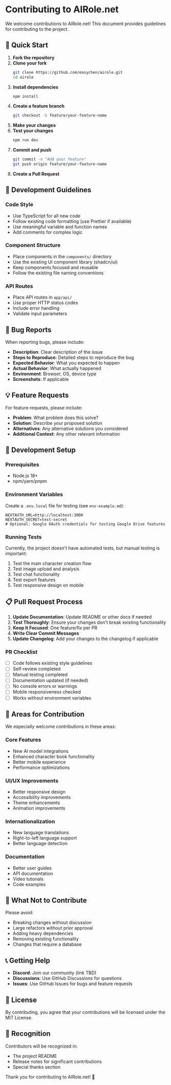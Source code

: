 # Contributing to AIRole.net

We welcome contributions to AIRole.net! This document provides guidelines for contributing to the project.

## 🚀 Quick Start

1. **Fork the repository**
2. **Clone your fork**
   ```bash
   git clone https://github.com/easychen/airole.git
   cd airole
   ```
3. **Install dependencies**
   ```bash
   npm install
   ```
4. **Create a feature branch**
   ```bash
   git checkout -b feature/your-feature-name
   ```
5. **Make your changes**
6. **Test your changes**
   ```bash
   npm run dev
   ```
7. **Commit and push**
   ```bash
   git commit -m "Add your feature"
   git push origin feature/your-feature-name
   ```
8. **Create a Pull Request**

## 📝 Development Guidelines

### Code Style

- Use TypeScript for all new code
- Follow existing code formatting (use Prettier if available)
- Use meaningful variable and function names
- Add comments for complex logic

### Component Structure

- Place components in the `components/` directory
- Use the existing UI component library (shadcn/ui)
- Keep components focused and reusable
- Follow the existing file naming conventions

### API Routes

- Place API routes in `app/api/`
- Use proper HTTP status codes
- Include error handling
- Validate input parameters

## 🐛 Bug Reports

When reporting bugs, please include:

- **Description**: Clear description of the issue
- **Steps to Reproduce**: Detailed steps to reproduce the bug
- **Expected Behavior**: What you expected to happen
- **Actual Behavior**: What actually happened
- **Environment**: Browser, OS, device type
- **Screenshots**: If applicable

## 💡 Feature Requests

For feature requests, please include:

- **Problem**: What problem does this solve?
- **Solution**: Describe your proposed solution
- **Alternatives**: Any alternative solutions you considered
- **Additional Context**: Any other relevant information

## 🔧 Development Setup

### Prerequisites

- Node.js 18+
- npm/yarn/pnpm

### Environment Variables

Create a `.env.local` file for testing (see `env-example.md`):

```env
NEXTAUTH_URL=http://localhost:3000
NEXTAUTH_SECRET=test-secret
# Optional: Google OAuth credentials for testing Google Drive features
```

### Running Tests

Currently, the project doesn't have automated tests, but manual testing is important:

1. Test the main character creation flow
2. Test image upload and analysis
3. Test chat functionality
4. Test export features
5. Test responsive design on mobile

## 📋 Pull Request Process

1. **Update Documentation**: Update README or other docs if needed
2. **Test Thoroughly**: Ensure your changes don't break existing functionality
3. **Keep It Focused**: One feature/fix per PR
4. **Write Clear Commit Messages**
5. **Update Changelog**: Add your changes to the changelog if applicable

### PR Checklist

- [ ] Code follows existing style guidelines
- [ ] Self-review completed
- [ ] Manual testing completed
- [ ] Documentation updated (if needed)
- [ ] No console errors or warnings
- [ ] Mobile responsiveness checked
- [ ] Works without environment variables

## 🎯 Areas for Contribution

We especially welcome contributions in these areas:

### Core Features
- New AI model integrations
- Enhanced character book functionality
- Better mobile experience
- Performance optimizations

### UI/UX Improvements
- Better responsive design
- Accessibility improvements
- Theme enhancements
- Animation improvements

### Internationalization
- New language translations
- Right-to-left language support
- Better language detection

### Documentation
- Better user guides
- API documentation
- Video tutorials
- Code examples

## 🚫 What Not to Contribute

Please avoid:

- Breaking changes without discussion
- Large refactors without prior approval
- Adding heavy dependencies
- Removing existing functionality
- Changes that require a database

## 📞 Getting Help

- **Discord**: Join our community (link TBD)
- **Discussions**: Use GitHub Discussions for questions
- **Issues**: Use GitHub Issues for bugs and feature requests

## 📄 License

By contributing, you agree that your contributions will be licensed under the MIT License.

## 🙏 Recognition

Contributors will be recognized in:
- The project README
- Release notes for significant contributions
- Special thanks section

Thank you for contributing to AIRole.net! 🎉 